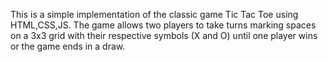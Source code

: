 This is a simple implementation of the classic game Tic Tac Toe using HTML,CSS,JS. The game allows two players to take turns marking spaces on a 3x3 grid with their respective symbols (X and O) until one player wins or the game ends in a draw.
